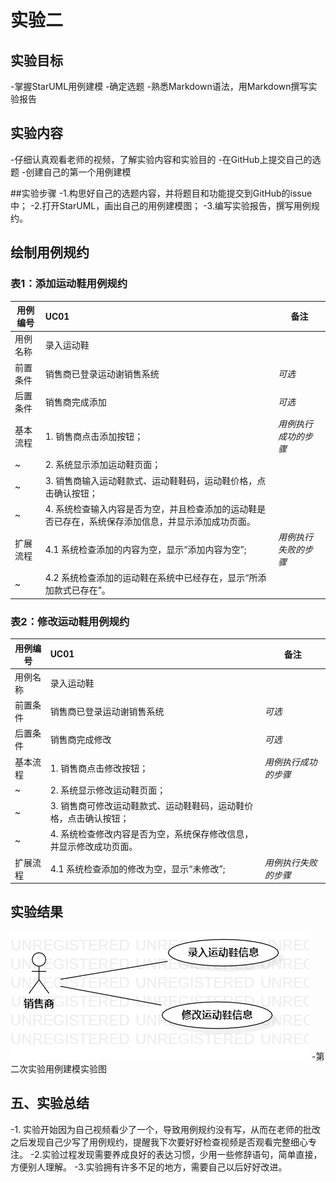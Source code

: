 # 实验二

## 实验目标
-掌握StarUML用例建模
-确定选题
-熟悉Markdown语法，用Markdown撰写实验报告

## 实验内容
-仔细认真观看老师的视频，了解实验内容和实验目的
-在GitHub上提交自己的选题
-创建自己的第一个用例建模

##实验步骤
-1.构思好自己的选题内容，并将题目和功能提交到GitHub的issue中；
-2.打开StarUML，画出自己的用例建模图；
-3.编写实验报告，撰写用例规约。

## 绘制用例规约 
### 表1：添加运动鞋用例规约
用例编号  | UC01 | 备注  
-|:-|-  
用例名称  |  录入运动鞋 |   
前置条件  |  销售商已登录运动谢销售系统   | *可选*   
后置条件  |  销售商完成添加  | *可选*   
基本流程  | 1. 销售商点击添加按钮；  | *用例执行成功的步骤*
~| 2. 系统显示添加运动鞋页面；  | 
~| 3. 销售商输入运动鞋款式、运动鞋鞋码，运动鞋价格，点击确认按钮； |
~| 4. 系统检查输入内容是否为空，并且检查添加的运动鞋是否已存在，系统保存添加信息，并显示添加成功页面。 |    
扩展流程  | 4.1 系统检查添加的内容为空，显示“添加内容为空”;  |*用例执行失败的步骤*
~| 4.2 系统检查添加的运动鞋在系统中已经存在，显示“所添加款式已存在”。  |


### 表2：修改运动鞋用例规约
用例编号  | UC01 | 备注  
-|:-|-  
用例名称  |  录入运动鞋 |   
前置条件  |  销售商已登录运动谢销售系统   | *可选*   
后置条件  |  销售商完成修改  | *可选*   
基本流程  | 1. 销售商点击修改按钮；  | *用例执行成功的步骤*
~| 2. 系统显示修改运动鞋页面；  | 
~| 3. 销售商可修改运动鞋款式、运动鞋鞋码，运动鞋价格，点击确认按钮； |
~| 4. 系统检查修改内容是否为空，系统保存修改信息，并显示修改成功页面。 |    
扩展流程  | 4.1 系统检查添加的修改为空，显示“未修改”;  |*用例执行失败的步骤*


## 实验结果

![第一个UML图](./model2.jpg)
-第二次实验用例建模实验图

## 五、实验总结
-1. 实验开始因为自己视频看少了一个，导致用例规约没有写，从而在老师的批改之后发现自己少写了用例规约，提醒我下次要好好检查视频是否观看完整细心专注。
-2.实验过程发现需要养成良好的表达习惯，少用一些修辞语句，简单直接，方便别人理解。
-3.实验拥有许多不足的地方，需要自己以后好好改进。